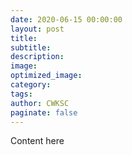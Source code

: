 ```yaml
---
date: 2020-06-15 00:00:00
layout: post
title: 
subtitle: 
description: 
image:
optimized_image:
category: 
tags: 
author: CWKSC
paginate: false
---
```


Content here
